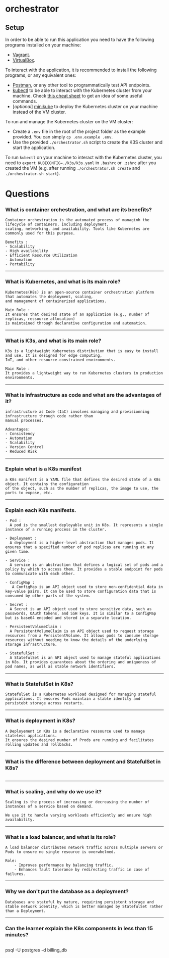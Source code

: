# orchestrator

## Setup

In order to be able to run this application you need to have the following
programs installed on your machine:

- [Vagrant](https://developer.hashicorp.com/vagrant/docs/installation).
- [VirtualBox](https://www.virtualbox.org/wiki/Downloads).

To interact with the application, it is recommended to install the following
programs, or any equivalent ones:

- [Postman](https://www.postman.com/downloads/), or any other tool to
  programmatically test API endpoints.
- [kubectl](https://kubernetes.io/docs/tasks/tools/#kubectl) to be able to
  interact with the Kubernetes cluster from your machine. Check [this cheat
  sheet](https://kubernetes.io/docs/reference/kubectl/cheatsheet/) to get an
  idea of some useful commands.
- [*optional*] [minikube](https://kubernetes.io/docs/tasks/tools/#minikube) to
  deploy the Kubernetes cluster on your machine instead of the VM cluster.

To run and manage the Kubernetes cluster on the VM cluster:
- Create a `.env` file in the root of the project folder as the example
  provided. You can simply `cp .env.example .env`.
- Use the provided `./orchestrator.sh` script to create the K3S cluster and
  start the application.

To run `kubectl` on your machine to interact with the Kubernetes cluster, you
need to `export KUBECONFIG=./k3s/k3s.yaml` in `.bashrc` or `.zshrc` after you created the VM (e.g. after
running `./orchestrator.sh create` and `./orchestrator.sh start`).


# Questions
### What is container orchestration, and what are its benefits?
```
Container orchestration is the automated process of managinh the lifecycle of containers, including deployment, 
scaling, networking, and availability. Tools like Kubernetes are commonly used for this purpose.

Benefits :
- Scalability 
- High availability
- Efficient Resource Utilization
- Automation
- Portability
```
---

### What is Kubernetes, and what is its main role?
```
Kubernetes(K8s) is an open-source container orchestration platform that automates the deployment, scaling, 
and management of containerized applications.

Main Role :
It ensures that desired state of an application (e.g., number of replicas, ressource allocation)
is maintained through declarative configuration and automation.
```
---
### What is K3s, and what is its main role?
```
K3s is a lightweight Kubernetes distribution that is easy to install and use. It is designed for edge computing,
IoT, and other resource-constrained environments.

Main Role :
It provides a lightweight way to run Kubernetes clusters in production environments.
```
---
### What is infrastructure as code and what are the advantages of it?
```
infrastructure as Code (IaC) involves managing and provisionning infrastructure through code rather than
manual processes.

Advantages:
- Consistency
- Automation
- Scalability
- Version Control
- Reduced Risk
```
---
### Explain what is a K8s manifest
```
a K8s manifest is a YAML file that defines the desired state of a K8s object. It contains the configuration
of the object, such as the number of replicas, the image to use, the ports to expose, etc.
```
---
### Explain each K8s manifests.
```
- Pod : 
  A pod is the smallest deployable unit in K8s. It represents a single instance of a running process in the cluster.

- Deployment : 
  A deployment is a higher-level abstraction that manages pods. It ensures that a specified number of pod replicas are running at any given time.

- Service : 
  A service is an abstraction that defines a logical set of pods and a policy by which to access them. It provides a stable endpoint for pods to communicate with each other.

- ConfigMap :
   A ConfigMap is an API object used to store non-confidential data in key-value pairs. It can be used to store configuration data that is consumed by other parts of the system.

- Secret : 
  A Secret is an API object used to store sensitive data, such as passwords, OAuth tokens, and SSH keys. It is similar to a ConfigMap but is base64 encoded and stored in a separate location.

- PersistentVolumeClaim : 
  A PersistentVolumeClaim is an API object used to request storage resources from a PersistentVolume. It allows pods to consume storage resources without needing to know the details of the underlying storage infrastructure.

- StatefulSet :   
  A StatefulSet is an API object used to manage stateful applications in K8s. It provides guarantees about the ordering and uniqueness of pod names, as well as stable network identifiers.
```
---
### What is StatefulSet in K8s?
```
StatefulSet is a Kubernetes workload designed for managing stateful applications. It ensures Pods maintain a stable identity and persistebt storage across restarts.
```
---
### What is deployment in K8s?
```
A Deployement in K8s is a declarative ressource used to manage stateless applications.
It ensures the desired number of Prods are running and facilitates rolling updates and rollbacks.
```
---
### What is the difference between deployment and StatefulSet in K8s?
```

```
---
### What is scaling, and why do we use it?
```
Scaling is the process of increasing or decreasing the number of instances of a service based on demand.

We use it to handle varying workloads efficiently and ensure high availability.
```
---
### What is a load balancer, and what is its role?
```
A load balancer distributes network traffic across multiple servers or Pods to ensure no single resource is overwhelmed.

Role:
	- Improves performance by balancing traffic.
	- Enhances fault tolerance by redirecting traffic in case of failures.
```
---
### Why we don't put the database as a deployment?
```
Databases are stateful by nature, requiring persistent storage and stable network identity, which is better managed by StatefulSet rather than a Deployment.
```
---
### Can the learner explain the K8s components in less than 15 minutes?
```
```

psql -U postgres -d billing_db
